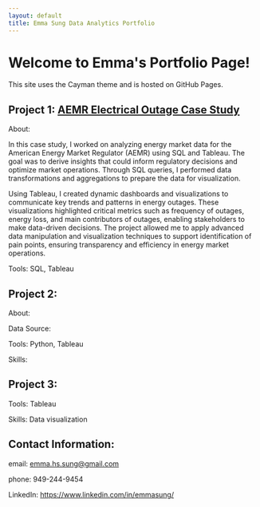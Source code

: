 ```yaml
---
layout: default
title: Emma Sung Data Analytics Portfolio
---
```


# Welcome to Emma's Portfolio Page!
This site uses the Cayman theme and is hosted on GitHub Pages.

## Project 1: [AEMR Electrical Outage Case Study](https://public.tableau.com/app/profile/emma.sung/viz/SQLProject_17271275130480/Story1)
About: 

In this case study, I worked on analyzing energy market data for the American Energy Market Regulator (AEMR) using SQL and Tableau. The goal was to derive insights that could inform regulatory decisions and optimize market operations. Through SQL queries, I performed data transformations and aggregations to prepare the data for visualization.

Using Tableau, I created dynamic dashboards and visualizations to communicate key trends and patterns in energy outages. These visualizations highlighted critical metrics such as frequency of outages, energy loss, and main contributors of outages, enabling stakeholders to make data-driven decisions. The project allowed me to apply advanced data manipulation and visualization techniques to support identification of pain points, ensuring transparency and efficiency in energy market operations.

Tools: SQL, Tableau

## Project 2: 
About: 

Data Source:

Tools: Python, Tableau

Skills: 

## Project 3: 
Tools: Tableau

Skills: Data visualization 


## Contact Information:
email: emma.hs.sung@gmail.com

phone: 949-244-9454 

LinkedIn: https://www.linkedin.com/in/emmasung/


